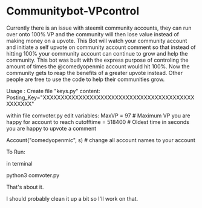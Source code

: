 # Communitybot-VPcontrol
Currently there is an issue with steemit community accounts, they can run over onto 100% VP and the community will then lose value instead of making money on a upvote. 
This Bot will watch your community account and initiate a self upvote on community account comment so that instead of hitting 100% your community account can continue to grow and help the community. 
This bot was built with the express purpose of controling the amount of times the @comedyopenmic account would hit 100%. Now the community gets to reap the benefits of a greater upvote instead.
Other people are free to use the code to help their communities grow.

Usage :
Create file "keys.py"
content: 
Posting_Key="XXXXXXXXXXXXXXXXXXXXXXXXXXXXXXXXXXXXXXXXXXXXXXXXX"

within file comvoter.py
edit variables:
MaxVP = 97 # Maximum VP you are happy for account to reach
cutofftime = 518400 # Oldest time in seconds you are happy to upvote a comment

Account("comedyopenmic", s) # change all account names to your account

To Run: 

in terminal 

python3 comvoter.py



That's about it. 

I should probably clean it up a bit so I'll work on that.
